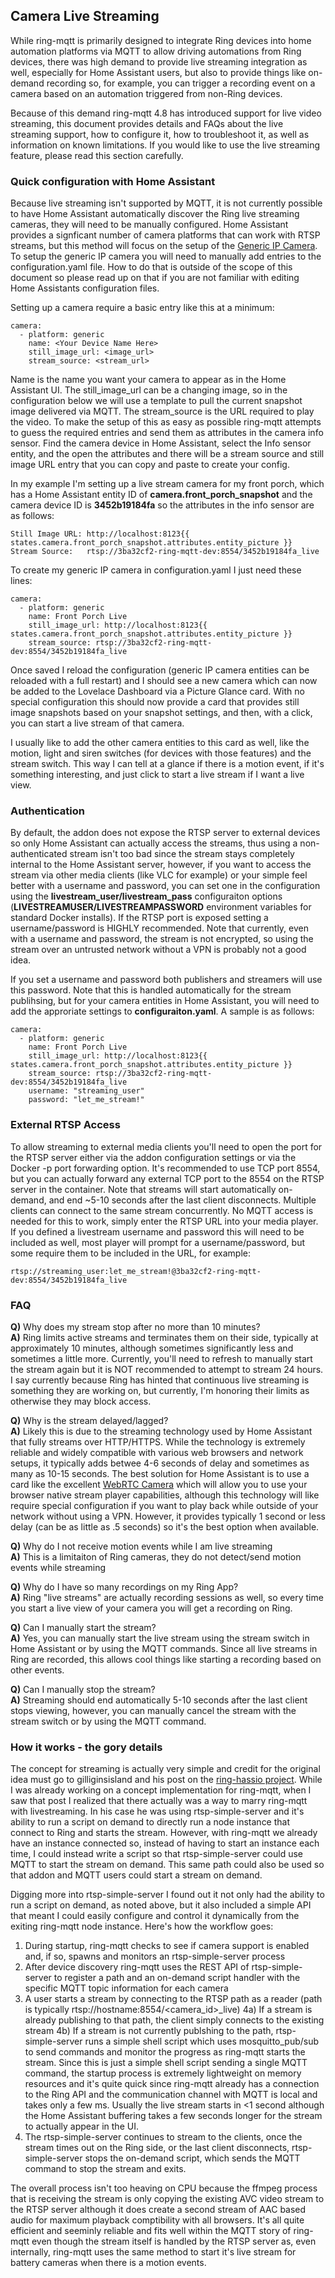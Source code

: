 ## Camera Live Streaming
While ring-mqtt is primarily designed to integrate Ring devices into home automation platforms via MQTT to allow driving automations from Ring devices, there was high demand to provide live streaming integration as well, especially for Home Assistant users, but also to provide things like on-demand recording so, for example, you can trigger a recording event on a camera based on an automation triggered from non-Ring devices.

Because of this demand ring-mqtt 4.8 has introduced support for live video streaming, this document provides details and FAQs about the live streaming support, how to configure it, how to troubleshoot it, as well as information on known limitations.  If you would like to use the live streaming feature, please read this section carefully.

### Quick configuration with Home Assistant
Because live streaming isn't supported by MQTT, it is not currently possible to have Home Assistant automatically discover the Ring live streaming cameras, they will need to be manually configured.  Home Assistant provides a signficant number of camera platforms that can work with RTSP streams, but this method will focus on the setup of the [Generic IP Camera](https://www.home-assistant.io/integrations/generic/).  To setup the generic IP camera you will need to manually add entries to the configuration.yaml file.  How to do that is outside of the scope of this document so please read up on that if you are not familiar with editing Home Assistants configuration files.

Setting up a camera require a basic entry like this at a minimum:
```
camera:
  - platform: generic
    name: <Your Device Name Here>
    still_image_url: <image_url>
    stream_source: <stream_url>
```

Name is the name you want your camera to appear as in the Home Assistant UI.  The still_image_url can be a changing image, so in the configuration below we will use a template to pull the current snapshot image delivered via MQTT.  The stream_source is the URL required to play the video.  To make the setup of this as easy as possible ring-mqtt attempts to guess the required entries and send them as attributes in the camera info sensor.  Find the camera device in Home Assistant, select the Info sensor entity, and the open the attributes and there will be a stream source and still image URL entry that you can copy and paste to create your config.

In my example I'm setting up a live stream camera for my front porch, which has a Home Assistant entity ID of **camera.front_porch_snapshot** and the camera device ID is **3452b19184fa** so the attributes in the info sensor are as follows:  
```
Still Image URL: http://localhost:8123{{ states.camera.front_porch_snapshot.attributes.entity_picture }}  
Stream Source:   rtsp://3ba32cf2-ring-mqtt-dev:8554/3452b19184fa_live
```
To create my generic IP camera in configuration.yaml I just need these lines:
```
camera:
  - platform: generic
    name: Front Porch Live
    still_image_url: http://localhost:8123{{ states.camera.front_porch_snapshot.attributes.entity_picture }}
    stream_source: rtsp://3ba32cf2-ring-mqtt-dev:8554/3452b19184fa_live
```

Once saved I reload the configuration (generic IP camera entities can be reloaded with a full restart) and I should see a new camera which can now be added to the Lovelace Dashboard via a Picture Glance card.  With no special configuration this should now provide a card that provides still image snapshots based on your snapshot settings, and then, with a click, you can start a live stream of that camera.

I usually like to add the other camera entities to this card as well, like the motion, light and siren switches (for devices with those features) and the stream switch.  This way I can tell at a glance if there is a motion event, if it's something interesting, and just click to start a live stream if I want a live view.

### Authentication
By default, the addon does not expose the RTSP server to external devices so only Home Assistant can actually access the streams, thus using a non-authenticated stream isn't too bad since the stream stays completely internal to the Home Assistant server, however, if you want to access the stream via other media clients (like VLC for example) or your simple feel better with a username and password, you can set one in the configuration using the **livestream_user/livestream_pass** configuraiton options (**LIVESTREAMUSER/LIVESTREAMPASSWORD** environment variables for standard Docker installs).  If the RTSP port is exposed setting a username/password is HIGHLY recommended.  Note that currently, even with a username and password, the stream is not encrypted, so using the stream over an untrusted network without a VPN is probably not a good idea.

If you set a username and password both publishers and streamers will use this password.  Note that this is handled automatically for the stream publihsing, but for your camera entities in Home Assistant, you will need to add the approriate settings to **configuraiton.yaml**.  A sample is as follows:
```
camera:
  - platform: generic
    name: Front Porch Live
    still_image_url: http://localhost:8123{{ states.camera.front_porch_snapshot.attributes.entity_picture }}
    stream_source: rtsp://3ba32cf2-ring-mqtt-dev:8554/3452b19184fa_live
    username: "streaming_user"
    password: "let_me_stream!"
```
### External RTSP Access
To allow streaming to external media clients you'll need to open the port for the RTSP server either via the addon configuration settings or via the Docker -p port forwarding option.  It's recommended to use TCP port 8554, but you can actually forward any external TCP port to the 8554 on the RTSP server in the container.  Note that streams will start automatically on-demand, and end ~5-10 seconds after the last client disconnects.  Multiple clients can connect to the same stream concurrently.  No MQTT access is needed for this to work, simply enter the RTSP URL into your media player.  If you defined a livestream username and password this will need to be included as well, most player will prompt for a username/password, but some require them to be included in the URL, for example:

`rtsp://streaming_user:let_me_stream!@3ba32cf2-ring-mqtt-dev:8554/3452b19184fa_live`

### FAQ

**Q)** Why does my stream stop after no more than 10 minutes?  
**A)** Ring limits active streams and terminates them on their side, typically at approximately 10 minutes, although sometimes significantly less and sometimes a little more.  Currently, you'll need to refresh to manually start the stream again but it is NOT recommended to attempt to stream 24 hours.  I say currently because Ring has hinted that continuous live streaming is something they are working on, but currently, I'm honoring their limits as otherwise they may block access.

**Q)** Why is the stream delayed/lagged?  
**A)** Likely this is due to the streaming technology used by Home Assistant that fully streams over HTTP/HTTPS.  While the technology is extremely reliable and widely compatible with various web browsers and network setups, it typically adds betwee 4-6 seconds of delay and sometimes as many as 10-15 seconds.  The best solution for Home Assistant is to use a card like the excellent [WebRTC Camera](https://github.com/AlexxIT/WebRTC) which will allow you to use your browser native stream player capabilities, although this technology will like require special configuration if you want to play back while outside of your network without using a VPN.  However, it provides typically 1 second or less delay (can be as little as .5 seconds) so it's the best option when available.

**Q)** Why do I not receive motion events while I am live streaming  
**A)** This is a limitaiton of Ring cameras, they do not detect/send motion events while streaming

**Q)** Why do I have so many recordings on my Ring App?  
**A)** Ring "live streams" are actually recording sessions as well, so every time you start a live view of your camera you will get a recording on Ring.  

**Q)** Can I manually start the stream?  
**A)** Yes, you can manually start the live stream using the stream switch in Home Assistant or by using the MQTT commands.  Since all live streams in Ring are recorded, this allows cool things like starting a recording based on other events.

**Q)** Can I manually stop the stream?  
**A)** Streaming should end automatically 5-10 seconds after the last client stops viewing, however, you can manually cancel the stream with the stream switch or by using the MQTT command.

### How it works - the gory details
The concept for streaming is actually very simple and credit for the original idea must go to gilliginsisland and his post on the [ring-hassio project](https://github.com/jeroenterheerdt/ring-hassio/issues/51).  While I was already working on a concept implementation for ring-mqtt, when I saw that post I realized that there actually was a way to marry ring-mqtt with livestreaming.  In his case he was using rtsp-simple-server and it's ability to run a script on demand to directly run a node instance that connect to Ring and starts the stream.  However, with ring-mqtt we already have an instance connected so, instead of having to start an instance each time, I could instead write a script so that rtsp-simple-server could use MQTT to start the stream on demand.  This same path could also be used so that addon and MQTT users could start a stream on demand.

Digging more into rtsp-simple-server I found out it not only had the ability to run a script on demand, as noted above, but it also included a simple API that meant I could easily configure and control it dynamically from the exiting ring-mqtt node instance.  Here's how the workflow goes:

1) During startup, ring-mqtt checks to see if camera support is enabled and, if so, spawns and monitors an rtsp-simple-server process
2) After device discovery ring-mqtt uses the REST API of rtsp-simple-server to register a path and an on-demand script handler with the specific MQTT topic information for each camera
3) A user starts a stream by connecting to the RTSP path as a reader (path is typically rtsp://hostname:8554/<camera_id>_live)
4a) If a stream is already publishing to that path, the client simply connects to the existing stream
4b) If a stream is not currently publshing to the path, rtsp-simple-server runs a simple shell script which uses mosquitto_pub/sub to send commands and monitor the progress as ring-mqtt starts the stream.  Since this is just a simple shell script sending a single MQTT command, the startup process is extremely lightweight on memory resources and it's quite quick since ring-mqtt already has a connection to the Ring API and the communication channel with MQTT is local and takes only a few ms.  Usually the live stream starts in <1 second although the Home Assistant buffering takes a few seconds longer for the stream to actually appear in the UI.
5) The rtsp-simple-server continues to stream to the clients, once the stream times out on the Ring side, or the last client disconnects, rtsp-simple-server stops the on-demand script, which sends the MQTT command to stop the stream and exits.

The overall process isn't too heaving on CPU because the ffmpeg process that is receiving the stream is only copying the existing AVC video stream to the RTSP server although it does create a second stream of AAC based audio for maximum playback comptibility with all browsers.  It's all quite efficient and seeminly reliable and fits well within the MQTT story of ring-mqtt even though the stream itself is handled by the RTSP server as, even internally, ring-mqtt uses the same method to start it's live stream for battery cameras when there is a motion events.   